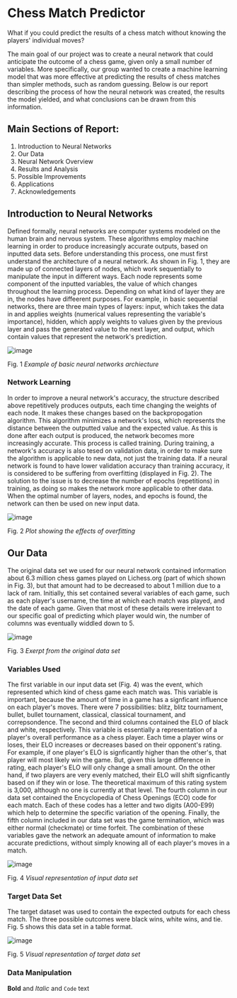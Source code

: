 # Chess Match Predictor

What if you could predict the results of a chess match without knowing the players' individual moves?

The main goal of our project was to create a neural network that could anticipate the outcome of a chess game, given only a small number of variables. More specifically, our group wanted to create a machine learning model that was more effective at predicting the results of chess matches than simpler methods, such as random guessing. Below is our report describing the process of how the neural network was created, the results the model yielded, and what conclusions can be drawn from this information.

## Main Sections of Report:
1. Introduction to Neural Networks
2. Our Data
3. Neural Network Overview
4. Results and Analysis
5. Possible Improvements
6. Applications
7. Acknowledgements

## Introduction to Neural Networks

Defined formally, neural networks are computer systems modeled on the human brain and nervous system. These algorithms employ machine learning in order to produce increasingly accurate outputs, based on inputted data sets. Before understanding this process, one must first understand the architecture of a neural network. As shown in Fig. 1, they are made up of connected layers of nodes, which work sequentially to manipulate the input in different ways. Each node represents some component of the inputted variables, the value of which changes throughout the learning process. Depending on what kind of layer they are in, the nodes have diffeerent purposes. For example, in basic sequential networks, there are three main types of layers: input, which takes the data in and applies weights (numerical values representing the variable's importance), hidden, which apply weights to values given by the previous layer and pass the generated value to the next layer, and output, which contain values that represent the network's prediction.

![image](https://user-images.githubusercontent.com/74797855/132502675-7d31f25d-f3b9-4298-9e34-b3f54ee53015.png)

Fig. 1 _Example of basic neural networks archiecture_

### Network Learning
In order to improve a neural network's accuracy, the structure described above repetitively produces outputs, each time changing the weights of each node. It makes these changes based on the backpropogation algorithm. This algorithm minimizes a network's loss, which represents the distance between the outputted value and the expected value. As this is done after each output is produced, the network becomes more increasingly accurate. This process is called training. During training, a network's accuracy is also tesed on validation data, in order to make sure the algorithm is applicable to new data, not just the training data. If a neural network is found to have lower validation accuracy than training accuracy, it is considered to be suffering from overfitting (displayed in Fig. 2). The solution to the issue is to decrease the number of epochs (repetitions) in training, as doing so makes the network more applicable to other data. When the optimal number of layers, nodes, and epochs is found, the network can then be used on new input data.

![image](https://user-images.githubusercontent.com/74797855/132511763-ae1f4c72-ffc2-4071-8601-448ab1bbd9ad.png)

Fig. 2 _Plot showing the effects of overfitting_

## Our Data

The original data set we used for our neural network contained information about 6.3 million chess games played on Lichess.org (part of which shown in Fig. 3), but that amount had to be decreased to about 1 million due to a lack of ram. Initially, this set contained several variables of each game, such as each player's username, the time at which each match was played, and the date of each game. Given that most of these details were irrelevant to our specific goal of predicting which player would win, the number of columns was eventually widdled down to 5.

![image](https://user-images.githubusercontent.com/74797855/132511841-55e7cf96-18c2-42c2-abfb-c6c2f5824135.png)

Fig. 3 _Exerpt from the original data set_

### Variables Used
The first variable in our input data set (Fig. 4) was the event, which represented which kind of chess game each match was. This variable is important, because the amount of time in a game has a signficant influence on each player's moves. There were 7 possibilities: blitz, blitz tournament, bullet, bullet tournament, classical, classical tournament, and correpsondence. The second and third columns contained the ELO of black and white, respectively. This variable is essentially a representation of a player's overall performance as a chess player. Each time a player wins or loses, their ELO increases or decreases based on their opponent's rating. For example, if one player's ELO is signficantly higher than the other's, that player will most likely win the game. But, given this large difference in rating, each player's ELO will only change a small amount. On the other hand, if two players are very evenly matched, their ELO will shift signficantly based on if they win or lose. The theoretical maximum of this rating system is 3,000, although no one is currently at that level. The fourth column in our data set contained the Encyclopedia of Chess Openings (ECO) code for each match. Each of these codes has a letter and two digits (A00-E99) which help to determine the specific variation of the opening. Finally, the fifth column included in our data set was the game termination, which was either normal (checkmate) or time forfeit. The combination of these variables gave the network an adequate amount of information to make accurate predictions, without simply knowing all of each player's moves in a match.

![image](https://user-images.githubusercontent.com/74797855/132512120-a4e9aafe-c698-4831-ac6a-d250073c6ee3.png)

Fig. 4 _Visual representation of input data set_

### Target Data Set
The target dataset was used to contain the expected outputs for each chess match. The three possible outcomes were black wins, white wins, and tie. Fig. 5 shows this data set in a table format.

![image](https://user-images.githubusercontent.com/74797855/132513194-833ac871-5405-4d61-84fe-5e861f7aff81.png)

Fig. 5 _Visual representation of target data set_

### Data Manipulation
**Bold** and _Italic_ and `Code` text
